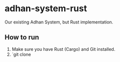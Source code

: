 # adhan-system-rust

Our existing Adhan System, but Rust implementation.


## How to run

1. Make sure you have Rust (Cargo) and Git installed.
2. `git clone 


